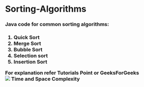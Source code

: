 # Sorting-Algorithms

<h3>Java code for common sorting algorithms:<h3>

1. Quick Sort    
2. Merge Sort
3. Bubble Sort
4. Selection sort
5. Insertion Sort

For explanation refer <b>Tutorials Point</b> or <b>GeeksForGeeks</b>
<br>
<img src="http://tinypic.com?ref=b9f490.jpg"> Time and Space Complexity </img>

